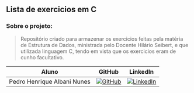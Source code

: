 
## Lista de exercicios em C

### Sobre o projeto:
> Repositório criado para armazenar os exercicios feitas pela matéria de Estrutura de Dados, ministrada pelo Docente Hilário Seibert, e que utilizada linguagem C, tendo em vista que os exercicios eram de cunho facultativo.

Aluno | GitHub | LinkedIn
:-----------------------:| :--------------: | :------------:
Pedro Henrique Albani Nunes | [![GitHub](https://img.shields.io/badge/github-black?style=for-the-badge&logo=github)](https://github.com/PedroAlbaniNunes) | [![LinkedIn](https://img.shields.io/badge/linkedin-blue?style=for-the-badge&logo=linkedin)](https://www.linkedin.com/in/pedro-henrique-albani-nunes-33a729270/)
